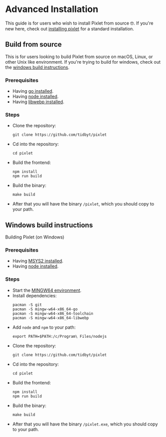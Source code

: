 # Advanced Installation
This guide is for users who wish to install Pixlet from source 🤓. If you're new here, check out [installing pixlet](./02_installing_pixlet.md) for a standard installation.

## Build from source
This is for users looking to build Pixlet from source on macOS, Linux, or other Unix like environment. If you're trying to build for windows, check out the [windows build instructions](#windows-build-instructions).

### Prerequisites

- Having [go installed].
- Having [node installed].
- Having [libwebp installed].

### Steps
- Clone the repository:
	```console
	git clone https://github.com/tidbyt/pixlet
	```
- Cd into the repository:
	```console
	cd pixlet
	```
- Build the frontend:
	```console
	npm install
	npm run build
	```
- Build the binary:
	```console
	make build
	```
- After that you will have the binary `/pixlet`, which you should copy to your path.

## Windows build instructions
Building Pixlet (on Windows)

### Prerequisites

- Having [MSYS2 installed].
- Having [node installed].

### Steps
- Start the [MINGW64 environment].
- Install dependencies:
	```console
	pacman -S git
	pacman -S mingw-w64-x86_64-go
	pacman -S mingw-w64-x86_64-toolchain
	pacman -S mingw-w64-x86_64-libwebp
	```
- Add `node` and `npm` to your path:
	```console
	export PATH=$PATH:/c/Program\ Files/nodejs
	```
- Clone the repository:
	```console
	git clone https://github.com/tidbyt/pixlet
	```
- Cd into the repository:
	```console
	cd pixlet
	```
- Build the frontend:
	```console
	npm install
	npm run build
	```
- Build the binary:
	```console
	make build
	```
- After that you will have the binary `/pixlet.exe`, which you should copy to your path.

[node installed]: https://nodejs.org/en/download/
[MSYS2 installed]: https://www.msys2.org/#installation
[MINGW64 environment]: https://www.msys2.org/docs/environments/

[go installed]: https://golang.org/dl/
[node installed]: https://nodejs.org/en/download/
[libwebp installed]: https://developers.google.com/speed/webp/download

[1]: https://github.com/tidbyt/pixlet/releases/latest